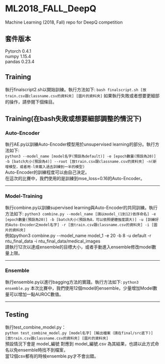 # ML2018_FALL_DeepQ
Machine Learning (2018, Fall) repo for DeepQ competition
## 套件版本
Pytorch 0.4.1  
numpy 1.15.4  
pandas 0.23.4
## Training
執行finalscript2.sh以開始訓練。執行方法如下:
```bash finalscript.sh [放train.csv跟classname.csv的資料夾] [圖片的資料夾]```
如果執行失敗或者想要更細部的操作，請參閱下個條目。
## Training(在bash失敗或想要細部調整的情況下)
### Auto-Encoder
執行AE.py以訓練Auto-Encoder模型用於unsupervised learning的部分。執行方法如下:  
```python3 --model_name [model名字(預設為default)] -e [epoch數量(預設為20)] -b [batch大小(預設為4)] --root [放train.csv跟classname.csv的資料夾] -n(新增模型，或者用-l來載入過去訓練到一半的模型)```   
Auto-Encoder的訓練程度可以由自己決定。  
在這次的比賽中，我們使用的是訓練到mse_loss=0.16的Auto-Encoder。  
****
### Model-Training  
執行combine.py以訓練supervised learning與Auto-Encoder的共同訓練。執行方法如下:
```python3 combine.py --model_name [請以model_(1到12)依序命名] -e [epoch數量(預設為20)] -b [batch大小(預設為8，可以依照硬體強度調大)] -u [訓練好的Auto-Encoder之model名字] -r [放train.csv跟classname.csv的資料夾] -i [圖片的資料夾]```  
例如python3 combine.py --model_name model_1 -e 20 -b 8 -u default -r ntu_final_data -i ntu_final_data/medical_images  
請執行12次以達成ensemble的目標大小，或者手動進入ensemble修改model數量上限。  
****
### Ensemble  
執行ensemble.py以進行bagging方法的實踐。執行方法如下:
```python3 ensemble.py```
本次比賽中，我們使用12個model的ensemble，少量增加Model數量可以增加一點AUROC數值。
****
## Testing
執行test_combine_model.py：  
```python test_combine_model.py [model名字] [輸出檔案（請在final/src底下)] [放train.csv跟classname.csv的資料夾] [圖片的資料夾]```  
預設情況下會是 model_編號 對應到 model_編號.csv 為其結果，也請以此方式命名以免ensemble時找不到檔案，    
當12個csv都有的時候ensemble.py才不會出錯。 

